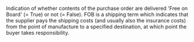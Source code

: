 ﻿Indication of whether contents of the purchase order are delivered 'Free on Board' (= True) or not (= False). FOB is a shipping term which indicates that the supplier pays the shipping costs (and usually also the insurance costs) from the point of manufacture to a specified destination, at which point the buyer takes responsibility.